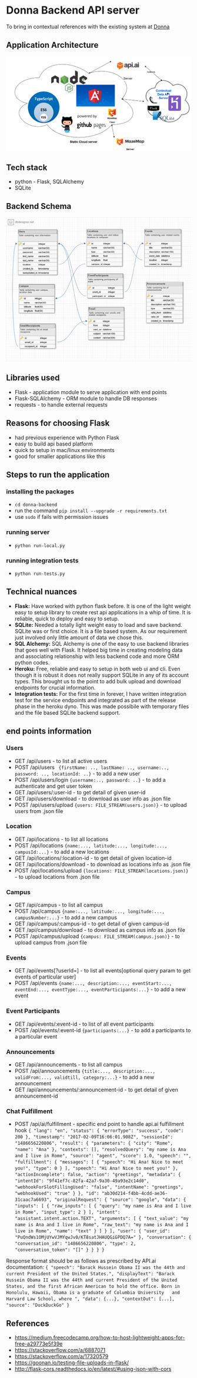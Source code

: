 # Donna Backend API server
To bring in contextual references with the existing system at [Donna](http://github.com/rajagopal28/Donna)

## Application Architecture
![Architecture](./images/image00.png)

## Tech stack
- python - Flask, SQLAlchemy
- SQLite

## Backend Schema
![Schema](./images/image01.png)

## Libraries used
- Flask - application module to serve application with end points
- Flask-SQLAlchemy - ORM module to handle DB responses
- requests - to handle external requests

## Reasons for choosing Flask
- had previous experience with Python Flask
- easy to build api based platform
- quick to setup in mac/linux environments
- good for smaller applications like this

## Steps to run the application
### installing the packages
- `` cd donna-backend ``
- run the command `` pip install --upgrade -r requirements.txt ``
- use `` sudo `` if fails with permission issues

### running server
- `` python run-local.py ``

### running integration tests
- `` python run-tests.py ``

## Technical nuances
 - **Flask:** Have worked with python flask before. It is one of the light weight easy to setup library to create rest api applications in a whip of time. It is reliable, quick to deploy and easy to setup.
 - **SQLite:** Needed a totally light weight easy to load and save backend. SQLite was or first choice. It is a file based system. As our requirement just involved only little amount of data we chose this.
 - **SQL Alchemy:** SQL Alchemy is one of the easy to use backend libraries that goes well with Flask. It helped big time in creating modeling data and associating relationship with less backend code and more ORM python codes.
 - **Heroku:** Free, reliable and easy to setup in both web ui and cli. Even though it is robust it does not really support SQLite in any of its account types. This brought us to the point to add bulk upload and download endpoints for crucial information.
 - **Integration tests:** For the first time in forever, I have written integration test for the service endpoints and integrated as part of the release phase in the heroku dyno. This was made possibile with temporary files and the file based SQLite backend support.
## end points information
### Users
- GET /api/users  - to list all active users
- POST /api/users `` {firstName: .., lastName: .., username:.., password: .., locationId: ..}`` - to add a new user
- POST /api/users/login ``{username:.., password: ..}`` - to add a authenticate and get user token
- GET /api/users/:user-id - to get detail of given user-id
- GET /api/users/download - to download as user info as .json file
- POST /api/users/upload ``{users: FILE_STREAM(users.json)}`` - to upload users from .json file

### Location
- GET /api/locations  - to list all locations
- POST /api/locations ``{name:..., latitude:..., longitude:..., campusId:...}`` - to add a new locations
- GET /api/locations/:location-id - to get detail of given location-id
- GET /api/locations/download - to download as locations info as .json file
- POST /api/locations/upload ``{locations: FILE_STREAM(locations.json)}`` - to upload locations from .json file

### Campus
- GET /api/campus  - to list all campus
- POST /api/campus ``{name:..., latitude:..., longitude:..., campusNumber:...}`` - to add a new campus
- GET /api/campus/:campus-id - to get detail of given campus-id
- GET /api/campus/download - to download as campus info as .json file
- POST /api/campus/upload ``{campus: FILE_STREAM(campus.json)}`` - to upload campus from .json file

### Events
- GET /api/events[?userId=<user-id>]  - to list all events[optional query param to get events of particular user]
- POST /api/events ``{name:..., description:..., eventStart:..., eventEnd:..., eventType:..., eventParticipants:...}`` - to add a new event

### Event Participants
- GET /api/events/:event-id  - to list of all event participants
- POST /api/events/:event-id ``{participants:...}`` - to add a participants to a particular event

### Announcements
- GET /api/announcements  - to list all campus
- POST /api/announcements ``{title:..., description:..., validFrom:..., validtill, category:...}`` - to add a new announcement
- GET /api/announcements/:announcement-id - to get detail of given announcement-id

### Chat Fulfillment
- POST /api/ai/fulfillment  - specific end point to handle api.ai fulfillment hook
`` {
    "lang": "en",
    "status": {
        "errorType": "success",
        "code": 200
    },
    "timestamp": "2017-02-09T16:06:01.908Z",
    "sessionId": "1486656220806",
    "result": {
        "parameters": {
            "city": "Rome",
            "name": "Ana"
        },
        "contexts": [],
        "resolvedQuery": "my name is Ana and I live in Rome",
        "source": "agent",
        "score": 1.0,
        "speech": "",
        "fulfillment": {
            "messages": [
                {
                    "speech": "Hi Ana! Nice to meet you!",
                    "type": 0
                }
            ],
            "speech": "Hi Ana! Nice to meet you!"
        },
        "actionIncomplete": false,
        "action": "greetings",
        "metadata": {
            "intentId": "9f41ef7c-82fa-42a7-9a30-49a93e2c14d0",
            "webhookForSlotFillingUsed": "false",
            "intentName": "greetings",
            "webhookUsed": "true"
        }
    },
    "id": "ab30d214-f4bb-4cdd-ae36-31caac7a6693",
    "originalRequest": {
        "source": "google",
        "data": {
            "inputs": [
                {
                    "raw_inputs": [
                        {
                            "query": "my name is Ana and I live in Rome",
                            "input_type": 2
                        }
                    ],
                    "intent": "assistant.intent.action.TEXT",
                    "arguments": [
                        {
                            "text_value": "my name is Ana and I live in Rome",
                            "raw_text": "my name is Ana and I live in Rome",
                            "name": "text"
                        }
                    ]
                }
            ],
            "user": {
                "user_id": "PuQndWs1OMjUYwVJMYqwJv0/KT8satJHAUQGiGPDQ7A="
            },
            "conversation": {
                "conversation_id": "1486656220806",
                "type": 2,
                "conversation_token": "[]"
            }
        }
    }
} ``

Response format should be as follows as prescribed by API.ai documentation:
`` {
"speech": "Barack Hussein Obama II was the 44th and current President of the United States.",
"displayText": "Barack Hussein Obama II was the 44th and current President of the United States, and the first African American to hold the office. Born in Honolulu, Hawaii, Obama is a graduate of Columbia University   and Harvard Law School, where ",
"data": {...},
"contextOut": [...],
"source": "DuckDuckGo"
}
``

## References
-  https://medium.freecodecamp.org/how-to-host-lightweight-apps-for-free-a29773e5f39e
- https://stackoverflow.com/a/6887071
- https://stackoverflow.com/a/17320579
- https://goonan.io/testing-file-uploads-in-flask/
- http://flask-cors.readthedocs.io/en/latest/#using-json-with-cors
